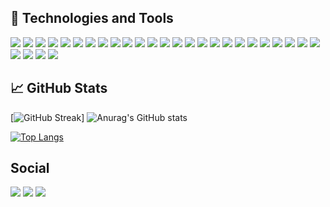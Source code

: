 ## 🔧 Technologies and Tools

![](https://img.shields.io/badge/OS-Linux-informational?style=for-the-badge&logo=linux&logoColor=white&color=7EC8E3)
![](https://img.shields.io/badge/OS-Ubuntu-informational?style=for-the-badge&logo=ubuntu&logoColor=white&color=7EC8E3)
![](https://img.shields.io/badge/Editor-Visual_Studio_Code-informational?style=for-the-badge&logo=visual-studio-code&logoColor=white&color=7EC8E3)
![](https://img.shields.io/badge/Code-C-informational?style=for-the-badge&logo=c&logoColor=white&color=7EC8E3)
![](https://img.shields.io/badge/Code-C++-informational?style=for-the-badge&logo=c%2B%2B&logoColor=white&color=7EC8E3)
![](https://img.shields.io/badge/Code-Python-informational?style=for-the-badge&logo=python&logoColor=white&color=7EC8E3)
![](https://img.shields.io/badge/Code-R-informational?style=for-the-badge&logo=R&logoColor=white&color=7EC8E3)
![](https://img.shields.io/badge/Code-JavaScript-informational?style=for-the-badge&logo=javascript&logoColor=white&color=7EC8E3)
![](https://img.shields.io/badge/Code-HTML5-informational?style=for-the-badge&logo=html5&logoColor=white&color=7EC8E3)
![](https://img.shields.io/badge/Code-CSS3-informational?style=for-the-badge&logo=css3&logoColor=white&color=7EC8E3)
![](https://img.shields.io/badge/Code-JavaScript-informational?style=for-the-badge&logo=javascript&logoColor=white&color=7EC8E3)
![](https://img.shields.io/badge/Code-Django-informational?style=for-the-badge&logo=django&logoColor=white&color=7EC8E3)
![](https://img.shields.io/badge/Code-React-informational?style=for-the-badge&logo=react&logoColor=white&color=7EC8E3)
![](https://img.shields.io/badge/Code-Material_UI-informational?style=for-the-badge&logo=material-ui&logoColor=white&color=7EC8E3)
![](https://img.shields.io/badge/ML-Tensorflow-informational?style=for-the-badge&logo=tensorflow&logoColor=white&color=7EC8E3)
![](https://img.shields.io/badge/ML-Keras-informational?style=for-the-badge&logo=keras&logoColor=white&color=7EC8E3)
![](https://img.shields.io/badge/ML-Pandas-informational?style=for-the-badge&logo=pandas&logoColor=white&color=7EC8E3)
![](https://img.shields.io/badge/ML-conda-informational?style=for-the-badge&logo=conda&logoColor=white&color=7EC8E3)
![](https://img.shields.io/badge/Databases-SQLite-informational?style=for-the-badge&logo=sqlite&logoColor=white&color=7EC8E3)
![](https://img.shields.io/badge/Databases-PostgreSQL-informational?style=for-the-badge&logo=postgresql&logoColor=white&color=7EC8E3)
![](https://img.shields.io/badge/Databases-MySQL-00000F?style=for-the-badge&logo=mysql&logoColor=white&color=7EC8E3)
![](https://img.shields.io/badge/Shell-Bash-informational?style=for-the-badge&logo=gnu-bash&logoColor=white&color=7EC8E3)
![](https://img.shields.io/badge/Tools-LaTeX-informational?style=for-the-badge&logo=latex&logoColor=white&color=7EC8E3)
![](https://img.shields.io/badge/Tools-Docker-informational?style=for-the-badge&logo=docker&logoColor=white&color=7EC8E3)
![](https://img.shields.io/badge/Tools-Jupyter-informational?style=for-the-badge&logo=Jupyter&logoColor=white&color=7EC8E3)
![](https://img.shields.io/badge/Tools-Google_Colab-informational?style=for-the-badge&logo=googlecolab&logoColor=white&color=7EC8E3)
![](https://img.shields.io/badge/Cloud-Heroku-430098?style=for-the-badge&logo=heroku&logoColor=white&color=7EC8E3)
![](https://img.shields.io/badge/Cloud-Google_Cloud-4285F4?style=for-the-badge&logo=google-cloud&logoColor=white&color=7EC8E3)
![](https://img.shields.io/badge/Cloud-Amazon_AWS-232F3E?style=for-the-badge&logo=amazon-aws&logoColor=white&color=7EC8E3)


## &#x1f4c8; GitHub Stats

[![GitHub Streak](https://streak-stats.demolab.com/?user=spacemc2)]
![Anurag's GitHub stats](https://github-readme-stats.vercel.app/api?username=spacemc2)

[![Top Langs](https://github-readme-stats.vercel.app/api/top-langs/?username=spacemc2)](https://github.com/anuraghazra/github-readme-stats)


## Social

![](https://img.shields.io/badge/LinkedIn-mtacosta-%12ed36.svg?style=for-the-badge&logo=linkedin&logoColor=white)
![](https://img.shields.io/badge/Kaggle-migueltorresacosta-%12ed36.svg?style=for-the-badge&logo=kaggle&logoColor=white)
![](https://img.shields.io/badge/Tableau-miguel4416-%12ed36.svg?style=for-the-badge&logo=tableau&logoColor=white)


